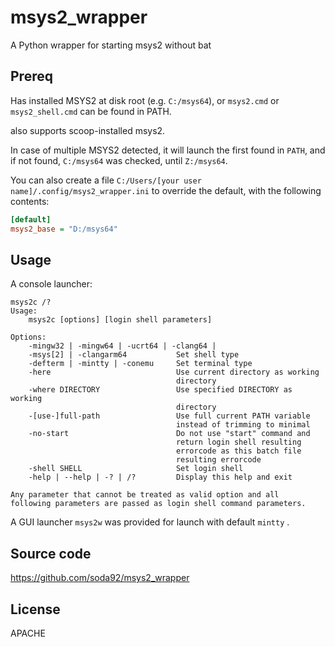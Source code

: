 # msys2_wrapper

A Python wrapper for starting msys2 without bat

## Prereq

Has installed MSYS2 at disk root (e.g. `C:/msys64`), or `msys2.cmd` or `msys2_shell.cmd` can be found in PATH.

also supports scoop-installed msys2.

In case of multiple MSYS2 detected, it will launch the first found in `PATH`, and if not found, `C:/msys64` was checked, until `Z:/msys64`.

You can also create a file `C:/Users/[your user name]/.config/msys2_wrapper.ini` to override the default, with the following contents:
```ini
[default]
msys2_base = "D:/msys64"
```

## Usage

A console launcher:

```
msys2c /?
Usage:
    msys2c [options] [login shell parameters]

Options:
    -mingw32 | -mingw64 | -ucrt64 | -clang64 |
    -msys[2] | -clangarm64           Set shell type
    -defterm | -mintty | -conemu     Set terminal type
    -here                            Use current directory as working
                                     directory
    -where DIRECTORY                 Use specified DIRECTORY as working
                                     directory
    -[use-]full-path                 Use full current PATH variable
                                     instead of trimming to minimal
    -no-start                        Do not use "start" command and
                                     return login shell resulting
                                     errorcode as this batch file
                                     resulting errorcode
    -shell SHELL                     Set login shell
    -help | --help | -? | /?         Display this help and exit

Any parameter that cannot be treated as valid option and all
following parameters are passed as login shell command parameters.
```

A GUI launcher `msys2w` was provided for launch with default `mintty` .

## Source code

<https://github.com/soda92/msys2_wrapper>

## License

APACHE